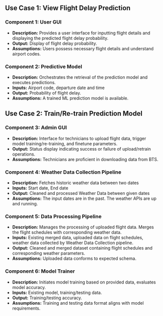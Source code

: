 ## Use Case 1: View Flight Delay Prediction

### Component 1: User GUI

- <b>Description:</b> Provides a user interface for inputting flight details and displaying the predicted flight delay probability.
- <b>Output:</b> Display of flight delay probability.
- <b>Assumptions:</b> Users possess necessary flight details and understand airport codes.

### Component 2: Predictive Model

- <b>Description:</b> Orchestrates the retrieval of the prediction model and executes predictions.
- <b>Inputs:</b> Airport code, departure date and time
- <b>Output:</b> Probability of flight delay.
- <b>Assumptions:</b> A trained ML prediction model is available.

## Use Case 2: Train/Re-train Prediction Model

### Component 3: Admin GUI

- <b>Description:</b> Interface for technicians to upload flight data, trigger model training/re-training, and finetune parameters.
- <b>Output:</b> Status display indicating success or failure of upload/retrain operations.
- <b>Assumptions:</b> Technicians are proficient in downloading data from BTS.

### Component 4: Weather Data Collection Pipeline

- <b>Description:</b> Fetches historic weather data between two dates
- <b>Inputs:</b> Start date, End date
- <b>Output:</b> Cleaned and processed Weather Data between given dates
- <b>Assumptions:</b> The input dates are in the past. The weather APIs are up and running.

### Component 5: Data Processing Pipeline

- <b>Description:</b> Manages the processing of uploaded flight data. Merges the flight schedules with corresponding weather data.
- <b>Inputs:</b> Existing merged data, uploaded data on flight schedules, weather data collected by Weather Data Collection pipeline.
- <b>Output:</b> Cleaned and merged dataset containing flight schedules and corresponding weather parameters.
- <b>Assumptions:</b> Uploaded data conforms to expected schema.

### Component 6: Model Trainer

- <b>Description:</b> Initiates model training based on provided data, evaluates model accuracy.
- <b>Inputs:</b> Existing model, training/testing data.
- <b>Output:</b> Training/testing accuracy.
- <b>Assumptions:</b> Training and testing data format aligns with model requirements.